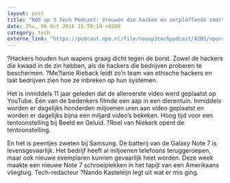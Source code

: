 ```yaml
---
layout: post
title: "NOS op 3 Tech Podcast: Vrouwen die hacken en ontploffende smartphones"
date: Thu, 06 Oct 2016 15:59:19 +0200
category: tech
externe_link: "https://podcast.npo.nl/file/nosop3techpodcast/4205/nporadio1_nosop3techpodcast_20161006_nos-op-3-tech-podcast-vrouwen-die-hacken-en-ontploffende-smartphones.mp3"
---
```


?Hackers houden hun wapens graag dicht tegen de borst. Zowel de hackers die kwaad in de zin hebben, als de hackers die bedrijven proberen te beschermen. ?Me?lanie Rieback leidt zo’n team van ethische hackers en laat bedrijven zien hoe ze inbreken op hun systemen.

Het is inmiddels 11 jaar geleden dat de allereerste video werd geplaatst op YouTube. Eén van de bedenkers filmde een aap in een dierentuin. Inmiddels worden er dagelijks honderden miljoenen uren aan video geplaatst en worden er dagelijks bijna een miljard video’s bekeken. Hoog tijd voor een tentoonstelling bij Beeld en Geluid. ?Roel van Niekerk opent de tentoonstelling.

En het is peentjes zweten bij Samsung. De batterij van de Galaxy Note 7 is levensgevaarlijk. Het bedrijf heeft al miljoenen telefoons teruggeroepen, maar ook nieuwe exemplaren kunnen gevaarlijk heet worden. Deze week maakte een nieuwe Note 7 schroeiplekken in het tapijt van een Amerikaans vliegtuig. Tech-redacteur ?Nando Kasteleijn legt uit wat er mis ging.<img src="http://feeds.feedburner.com/~r/nosop3-tech-podcast/~4/n4zLRvtbnxA" height="1" width="1" alt=""/><img src="http://feeds.feedburner.com/~r/nosop3-tech-podcast/~4/n4zLRvtbnxA" height="1" width="1" alt=""/>
